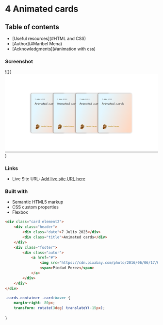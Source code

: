 


# 4 Animated cards 



## Table of contents

- [Useful resources](#HTML and CSS)
- [Author](#Maribel Mena)
- [Acknowledgments](#animation with css)


### Screenshot

![](![Alt text](animatedCards-1.png))

### Links


- Live Site URL: [Add live site URL here](https://codepen.io/may74062545/pen/WNYZgNx)


### Built with

- Semantic HTML5 markup
- CSS custom properties
- Flexbox





```html
<div class="card element2">
    <div class="header">
        <div class="date">7 Julio 2023</div>
        <div class="title">Animated cards</div>
    </div>
    <div class="footer">
        <div class="autor">
            <a href="#">
                <img src="https://cdn.pixabay.com/photo/2016/06/06/17/05/woman-1439909_640.jpg" alt="">
                <span>Piedad Perez</span>
            </a>
        </div>
    </div>
</div>
```
```css
.cards-container .card:hover {
    margin-right: 80px;
    transform: rotate(3deg) translateY(-15px);

}

```



